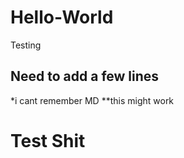 # Hello-World
Testing


## Need to add a few lines
  *i cant remember MD
    **this might work
    
    
 # Test Shit
 
